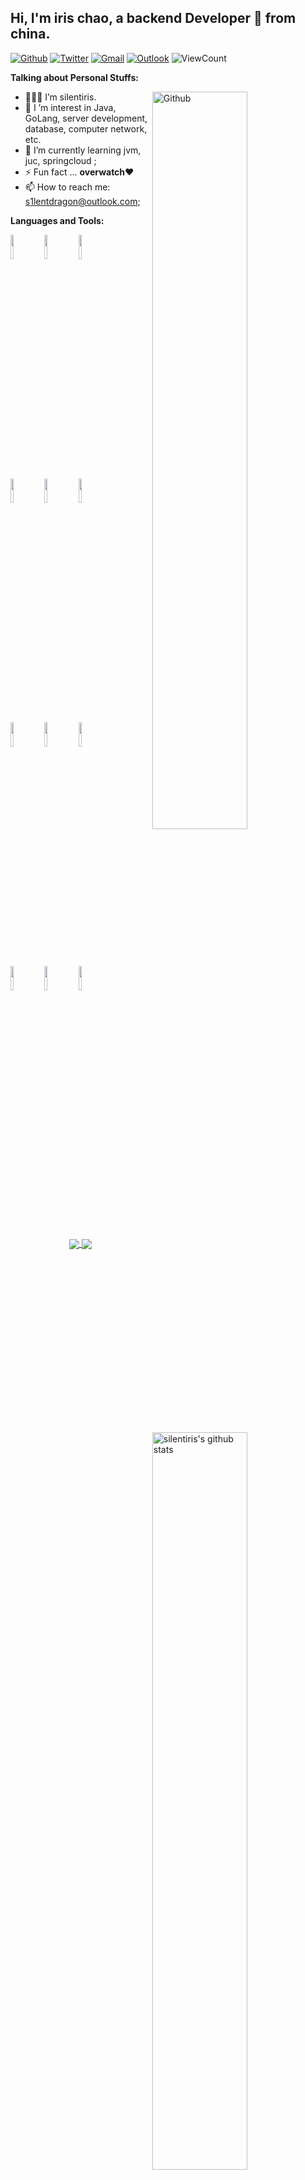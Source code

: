 <!-- Your title -->
## Hi, I'm iris chao, a backend Developer 🚀 from china.

<!-- Your badges
You can use the website to generate badges: https://shields.io/
-->

[![Github](https://img.shields.io/badge/-Github-000?style=flat&logo=Github&logoColor=white)](https://github.com/silentiris)
[![Twitter](https://img.shields.io/badge/-Twitter-00DCFF?style=flat&labelColor=00DCFF&logo=twitter&logoColor=white)](https://twitter.com/silentdragon9)
[![Gmail](https://img.shields.io/badge/-Gmail-c14438?style=flat&logo=Gmail&logoColor=white)](mailto:22919zpw@gmail.com)
[![Outlook](https://img.shields.io/badge/-Outlook-0078D4?style=flat&logo=Microsoft-Outlook&logoColor=white)](mailto:s1lentdragon@outlook.com)
<img alt="ViewCount" src="https://views.whatilearened.today/views/github/silentiris/silentiris.svg" />



<!-- Talking about you -->
**Talking about Personal Stuffs:**

<!-- Any image aligned to the right. Beware the width -->
<img width="55%" align="right" alt="Github" src="https://raw.githubusercontent.com/onimur/.github/master/.resources/git-header.svg" />

- 👨🏽‍💻 I’m silentiris.
- 👀 I ’m interest in Java, GoLang, server development, database, computer network, etc.
- 🌱 I’m currently learning jvm, juc, springcloud ; 
- ⚡ Fun fact ... **overwatch**❤
- 📫 How to reach me: s1lentdragon@outlook.com;

**Languages and Tools:** 

<!-- Your github readme stats
You can use this api: https://github.com/anuraghazra/github-readme-stats
-->
<p>
  <a href="https://github.com/silentiris/handle-path-oz">
    <img width="55%" align="right" alt="silentiris's github stats" src="https://github-readme-stats.vercel.app/api?username=silentiris&show_icons=true&hide_border=true" />
  </a>
  
  <!-- Your languages and tools. Be careful with the alignment. 
  You can use this sites to get logos: https://www.vectorlogo.zone or https://simpleicons.org/
  -->
  <code><img width="10%" src="https://www.vectorlogo.zone/logos/java/java-ar21.svg"></code>
  <code><img width="10%" src="https://www.vectorlogo.zone/logos/golang/golang-ar21.svg"></code>
  <code><img width="10%" src="https://www.vectorlogo.zone/logos/python/python-ar21.svg"></code>
  <br />
  <code><img width="10%" src="https://www.vectorlogo.zone/logos/springio/springio-ar21.svg"></code>
  <code><img width="10%" src="https://www.vectorlogo.zone/logos/apache_kafka/apache_kafka-ar21.svg"></code>
  <code><img width="10%" src="https://www.vectorlogo.zone/logos/microsoft_azure/microsoft_azure-ar21.svg"></code>
  <br />
  <code><img width="10%" src="https://www.vectorlogo.zone/logos/mysql/mysql-ar21.svg"></code>
  <code><img width="10%" src="https://www.vectorlogo.zone/logos/redis/redis-ar21.svg"></code>
  <code><img width="10%" src="https://www.vectorlogo.zone/logos/debian/debian-ar21.svg"></code>
  <br />
  <code><img width="10%" src="https://www.vectorlogo.zone/logos/git-scm/git-scm-ar21.svg"></code>
  <code><img width="10%" src="https://www.vectorlogo.zone/logos/docker/docker-ar21.svg"></code>
  <code><img width="10%" src="https://www.vectorlogo.zone/logos/minioio/minioio-ar21.svg"></code>
</p>
&nbsp;
<!-- Its main projects -->
<p align="center">
  <a href="https://github.com/silentiris/Hospital_alarm_system_backend">
    <img align="center" src="https://github-readme-stats.vercel.app/api/pin/?username=silentiris&repo=Hospital_alarm_system_backend" />
  </a>
  <a href="https://github.com/silentiris/cqhttp_bot">
    <img align="center" src="https://github-readme-stats.vercel.app/api/pin/?username=silentiris&repo=cqhttp_bot" />
  </a>
</p>
